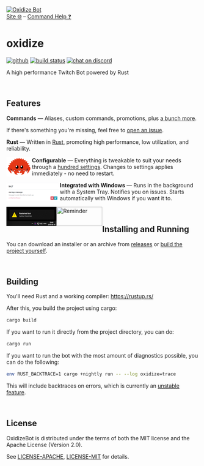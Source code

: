 <a href="https://setbac.tv">
    <img src="https://raw.githubusercontent.com/udoprog/OxidizeBot/main/bot/res/icon48.png" title="Oxidize Bot">
</a>
<br>
<a href="https://setbac.tv/" rel="nofollow">Site 🌐</a>
&ndash;
<a href="https://setbac.tv/help" rel="nofollow">Command Help ❓</a>

# oxidize
[<img alt="github" src="https://img.shields.io/badge/github-udoprog/OxidizeBot-8da0cb?style=for-the-badge&logo=github" height="24">](https://github.com/udoprog/OxidizeBot)
[<img alt="build status" src="https://img.shields.io/github/actions/workflow/status/udoprog/OxidizeBot/ci.yml?branch=main&style=for-the-badge" height="24">](https://github.com/udoprog/OxidizeBot/actions?query=branch%3Amain)
[<img alt="chat on discord" src="https://img.shields.io/discord/558644981137670144.svg?logo=discord&style=flat-square" height="24">](https://discord.gg/v5AeNkT)

A high performance Twitch Bot powered by Rust


<br>

## Features

**Commands** &mdash; Aliases, custom commands, promotions, plus [a bunch more](https://setbac.tv/help).

If there's something you're missing, feel free to [open an issue].

**Rust** &mdash; Written in [Rust], promoting high performance, low utilization, and reliability.

<p>
<img style="float: left;"  title="Rust" width="67" height="50" src="https://github.com/udoprog/OxidizeBot/raw/main/gfx/cuddlyferris.png" />
</p>

**Configurable** &mdash; Everything is tweakable to suit your needs through
a [hundred settings]. Changes to settings applies immediately - no need to
restart.

<p>
<img style="float: left;" title="Settings" width="140" height="50" src="https://github.com/udoprog/OxidizeBot/raw/main/gfx/setting.png" />
</p>

**Integrated with Windows** &mdash; Runs in the background with a System
Tray. Notifies you on issues. Starts automatically with Windows if you want
it to.

<p>
<img style="float: left;" title="Windows Systray" width="131" height="50" src="https://github.com/udoprog/OxidizeBot/raw/main/gfx/windows-systray.png" />
<img style="float: left;" title="Reminder" width="120" height="50" src="https://github.com/udoprog/OxidizeBot/raw/main/gfx/windows-reminder.png" />
</p>

<br>

## Installing and Running

You can download an installer or an archive from [releases] or [build the project yourself](#building).

[releases]: https://github.com/udoprog/OxidizeBot/releases

<br>

## Building

You'll need Rust and a working compiler: https://rustup.rs/

After this, you build the project using cargo:

```bash
cargo build
```

If you want to run it directly from the project directory, you can do:

```bash
cargo run
```

If you want to run the bot with the most amount of diagnostics possible, you can
do the following:

```bash
env RUST_BACKTRACE=1 cargo +nightly run -- --log oxidize=trace
```

This will include backtraces on errors, which is currently an [unstable feature].

[unstable feature]: https://doc.rust-lang.org/std/backtrace/index.html

<br>

## License

OxidizeBot is distributed under the terms of both the MIT license and the
Apache License (Version 2.0).

See [LICENSE-APACHE], [LICENSE-MIT] for details.

[open an issue]: https://github.com/udoprog/OxidizeBot/issues
[Rust]: https://rust-lang.org
[hundred settings]: https://github.com/udoprog/OxidizeBot/blob/main/bot/src/settings.yaml
[LICENSE-APACHE]: https://github.com/udoprog/OxidizeBot/blob/main/LICENSE-APACHE
[LICENSE-MIT]: https://github.com/udoprog/OxidizeBot/blob/main/LICENSE-MIT
